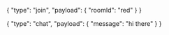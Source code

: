 {
    "type": "join",
    "payload": {
        "roomId": "red"
    }
}


{
	"type": "chat",
	"payload": {
		"message": "hi there"
	}
}